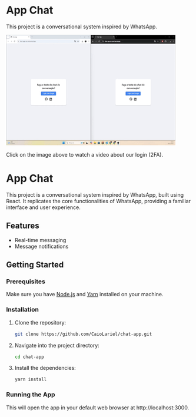 <!DOCTYPE html>
<html lang="pt-br">
<body>
    <h1>App Chat</h1>
    <p>This project is a conversational system inspired by WhatsApp.</p>
    <a href="https://youtu.be/krMhFsK7aOY" target="_blank">
        <img src="./public/assets/Criação chat.gif" alt="video" width="460" height="300">
    </a>
    <p>Click on the image above to watch a video about our login (2FA).</p>
</body>

</html>


# App Chat

This project is a conversational system inspired by WhatsApp, built using React. It replicates the core functionalities of WhatsApp, providing a familiar interface and user experience.

## Features
- Real-time messaging
- Message notifications

## Getting Started

### Prerequisites
Make sure you have [Node.js](https://nodejs.org/) and [Yarn](https://yarnpkg.com/) installed on your machine.

### Installation
1. Clone the repository:
   ```bash
   git clone https://github.com/CaioLariel/chat-app.git

2. Navigate into the project directory:
   ```bash
   cd chat-app

3. Install the dependencies:
   ```bash
   yarn install

### Running the App
This will open the app in your default web browser at http://localhost:3000.
